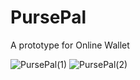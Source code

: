 # PursePal

A prototype for Online Wallet


![PursePal(1)](https://github.com/CarlosNatanauan/PursePal/assets/94023674/04e05907-cc29-4b15-9acb-3755afd78c27)
![PursePal(2)](https://github.com/CarlosNatanauan/PursePal/assets/94023674/2153dfe5-835e-443c-8198-71c777e4babc)
